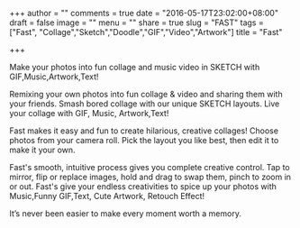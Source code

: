 +++
author = ""
comments = true
date = "2016-05-17T23:02:00+08:00"
draft = false
image = ""
menu = ""
share = true
slug = "FAST"
tags = ["Fast", "Collage","Sketch","Doodle","GIF","Video","Artwork"]
title = "Fast"

+++

Make your photos into fun collage and music video in SKETCH with GIF,Music,Artwork,Text! <!--more-->

Remixing your own photos into fun collage & video and sharing them with your friends. Smash bored collage with our unique SKETCH layouts. Live your collage with GIF, Music, Artwork,Text!

Fast makes it easy and fun to create hilarious, creative collages!
Choose photos from your camera roll. Pick the layout you like best, then edit it to make it your own.

Fast's smooth, intuitive process gives you complete creative control. Tap to mirror, flip or replace images, hold and drag to swap them, pinch to zoom in or out. Fast's give your endless creativities to spice up your photos with Music,Funny GIF,Text, Cute Artwork, Retouch Effect!

It’s never been easier to make every moment worth a memory.